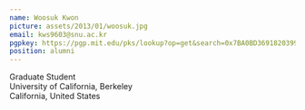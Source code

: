 ```yaml
---
name: Woosuk Kwon
picture: assets/2013/01/woosuk.jpg  
email: kws9603@snu.ac.kr
pgpkey: https://pgp.mit.edu/pks/lookup?op=get&search=0x7BA0BD3691820399  
position: alumni
---
```

Graduate Student  
University of California, Berkeley  
California, United States  
